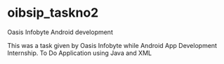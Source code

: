 # oibsip_taskno2
Oasis Infobyte Android development 

This was a task given by Oasis Infobyte while Android App Development Internship. To Do Application using Java and XML

